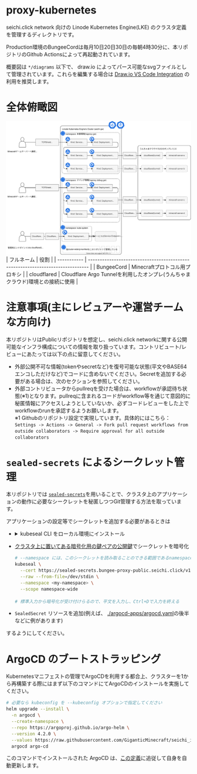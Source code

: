 # proxy-kubernetes

seichi.click network 向けの Linode Kubernetes Engine(LKE) のクラスタ定義を管理するディレクトリです。

Production環境のBungeeCordは毎月10日20日30日の毎朝4時30分に、本リポジトリのGithub Actionsによって再起動されています。

概要図は `*/diagrams` 以下で、 draw.io によってパース可能なsvgファイルとして管理されています。これらを編集する場合は [Draw.io VS Code Integration](https://github.com/hediet/vscode-drawio) の利用を推奨します。

# 全体俯瞰図
![概要図](./diagrams/seichi-network-lke-infrastructure.drawio.svg)
| フルネーム  | 役割                                                                           | 
| ----------- | ------------------------------------------------------------------------------ | 
|  BungeeCord | Minecraftプロトコル用プロキシ                                                  | 
| cloudflared | Cloudflare Argo Tunnelを利用したオンプレ(うんちゃまクラウド)環境との接続に使用 | 

# 注意事項(主にレビュアーや運営チームな方向け)
本リポジトリはPublicリポジトリを想定し、seichi.click networkに関する公開可能なインフラ構成についての情報を取り扱っています。コントリビュート/レビューにあたっては以下の点に留意してください。
- 外部公開不可な情報(tokenやsecretなど)を復号可能な状態(平文やBASE64エンコしただけなど)でコードに含めないでください。Secretを追加する必要がある場合は、次のセクションを参照してください。
- 外部コントリビュータからpullreqを受けた場合は、workflowが承認待ち状態(※1)となります。pullreqに含まれるコードがworkflow等を通じて意図的に秘匿情報にアクセスしようとしていないか、必ずコードレビューをした上でworkflowのrunを承認するようお願いします。<br>
※1 Githubのリポジトリ設定で実現しています。具体的にはこちら：`Settings -> Actions -> General -> Fork pull request workflows from outside collaborators -> Require approval for all outside collaborators`

# `sealed-secrets` によるシークレット管理

本リポジトリでは [`sealed-secrets`](https://github.com/bitnami-labs/sealed-secrets)を用いることで、クラスタ上のアプリケーションの動作に必要なシークレットを秘匿しつつGit管理する方法を取っています。

アプリケーションの設定等でシークレットを追加する必要があるときは
 - <details>
     <summary>kubeseal CLI をローカル環境にインストール</summary>

      ```sh
      # kubesealのバージョン (https://github.com/bitnami-labs/sealed-secrets/releases を参照のこと)
      KUBESEAL_VERSION=0.17.3
      KUBESEAL_PLATFORM=linux-arm64

      KUBESEAL_ARCHIVE_FILENAME=kubeseal-${KUBESEAL_VERSION}-${KUBESEAL_PLATFORM}.tar.gz

      cd "$(mktemp -d)"
      wget "https://github.com/bitnami-labs/sealed-secrets/releases/download/v${KUBESEAL_VERSION}/${KUBESEAL_ARCHIVE_FILENAME}"
      tar -xzvf "${KUBESEAL_ARCHIVE_FILENAME}"
      sudo mv kubeseal /usr/local/bin
      ```
    </details>

 - [クラスタ上に置いてある暗号化用の鍵ペアの公開鍵](https://sealed-secrets.bungee-proxy-public.seichi.click/v1/cert.pem)でシークレットを暗号化

   ```sh
   # --namespace には、このシークレットを読み取ることのできる範囲であるnamespaceの名前を入力
   kubeseal \
     --cert https://sealed-secrets.bungee-proxy-public.seichi.click/v1/cert.pem \
     --raw --from-file=/dev/stdin \
     --namespace <my-namespace> \
     --scope namespace-wide

   # 標準入力から暗号化が受け付けらるので、平文を入力し、Ctrl+Dで入力を終える
   ```

 - `SealedSecret` リソースを追加(例えば、 [./argocd-apps/argocd.yaml](./argocd-apps/argocd.yaml)の後半などに例があります)

するようにしてください。

# ArgoCD のブートストラッピング

Kubernetesマニフェストの管理でArgoCDを利用する都合上、クラスターを1から再構築する際にはまず以下のコマンドにてArgoCDのインストールを実施してください。

```bash
# 必要なら kubeconfig を --kubeconfig オプションで指定してください
helm upgrade --install \
  -n argocd \
  --create-namespace \
  --repo https://argoproj.github.io/argo-helm \
  --version 4.2.0 \
  --values https://raw.githubusercontent.com/GiganticMinecraft/seichi_infra/main/proxy-kubernetes/argocd/argocd-bootstrapping.yaml
  argocd argo-cd
```

このコマンドでインストールされた ArgoCD は、[この定義](https://github.com/GiganticMinecraft/seichi_infra/blob/9f69953431f23a1002386a105418405e503844ec/proxy-kubernetes/argocd-apps/argocd.yaml)に追従して自身を自動更新します。
